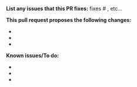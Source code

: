<!-- 
============================
A checklist before submitting a Pull Request
============================
1. Ensure that your code follows the CamelCase naming convention. ( https://en.wikipedia.org/wiki/Camel_case )
2. Ensure that you are making a pull request for the master branch.
3. Ensure that your branch is rebased ONTOP of origin/master.
4. Ensure that your branch compiles.
5. Fill out the form below with as much information as you can. Feel free to add more comments if you need to.
 -->

**List any issues that this PR fixes:** fixes # , etc...
<!-- For example, "Fixes #287 , fixes #100 , and fixes #20" -->

**This pull request proposes the following changes:**
<!-- List changes that this RP includes -->
- 
- 
- 

**Known issues/To do:**
<!-- List any bugs that are introduced with this PR or anything that needs further development -->
- 
- 
- 
